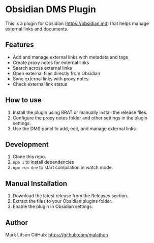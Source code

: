 # Obsidian DMS Plugin

This is a plugin for Obsidian (https://obsidian.md) that helps manage external links and documents.

## Features

- Add and manage external links with metadata and tags
- Create proxy notes for external links
- Search across external links
- Open external files directly from Obsidian
- Sync external links with proxy notes
- Check external link status

## How to use

1. Install the plugin using BRAT or manually install the release files.
2. Configure the proxy notes folder and other settings in the plugin settings.
3. Use the DMS panel to add, edit, and manage external links.

## Development

1. Clone this repo.
2. `npm i` to install dependencies
3. `npm run dev` to start compilation in watch mode.

## Manual Installation

1. Download the latest release from the Releases section.
2. Extract the files to your Obsidian plugins folder.
3. Enable the plugin in Obsidian settings.

## Author

Mark Lifson
GitHub: https://github.com/malathon